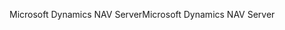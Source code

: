 <span data-ttu-id="3b066-101">Microsoft Dynamics NAV Server</span><span class="sxs-lookup"><span data-stu-id="3b066-101">Microsoft Dynamics NAV Server</span></span>